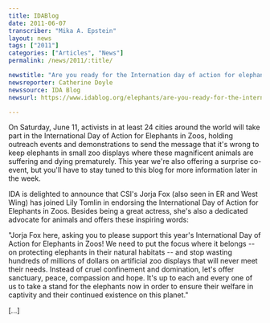 ```yaml
---
title: IDABlog
date: 2011-06-07
transcriber: "Mika A. Epstein"
layout: news
tags: ["2011"]
categories: ["Articles", "News"]
permalink: /news/2011/:title/

newstitle: "Are you ready for the Internation day of action for elephants in zoos?"
newsreporter: Catherine Doyle
newssource: IDA Blog
newsurl: https://www.idablog.org/elephants/are-you-ready-for-the-international-day-of-action-for-elephants-in-zoos/

---
```

 On Saturday, June 11, activists in at least 24 cities around the world will take part in the International Day of Action for Elephants in Zoos, holding outreach events and demonstrations to send the message that it's wrong to keep elephants in small zoo displays where these magnificent animals are suffering and dying prematurely. This year we're also offering a surprise co-event, but you'll have to stay tuned to this blog for more information later in the week.

IDA is delighted to announce that CSI's Jorja Fox (also seen in ER and West Wing) has joined Lily Tomlin in endorsing the International Day of Action for Elephants in Zoos. Besides being a great actress, she's also a dedicated advocate for animals and offers these inspiring words:

"Jorja Fox here, asking you to please support this year's International Day of Action for Elephants in Zoos! We need to put the focus where it belongs -- on protecting elephants in their natural habitats -- and stop wasting hundreds of millions of dollars on artificial zoo displays that will never meet their needs. Instead of cruel confinement and domination, let's offer sanctuary, peace, compassion and hope. It's up to each and every one of us to take a stand for the elephants now in order to ensure their welfare in captivity and their continued existence on this planet."

[...]
